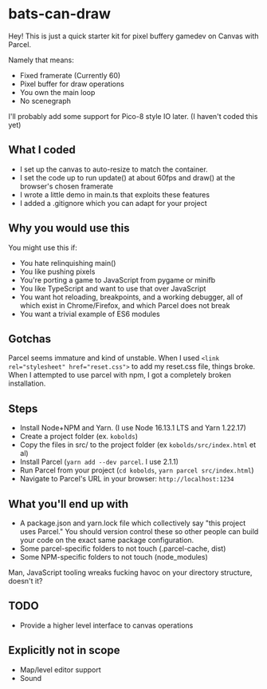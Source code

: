 # bats-can-draw

Hey! This is just a quick starter kit for pixel buffery gamedev on Canvas with Parcel.

Namely that means:

- Fixed framerate (Currently 60)
- Pixel buffer for draw operations
- You own the main loop
- No scenegraph

I'll probably add some support for Pico-8 style IO later. (I haven't coded this yet)

## What I coded

- I set up the canvas to auto-resize to match the container.
- I set the code up to run update() at about 60fps and draw() at the browser's chosen framerate
- I wrote a little demo in main.ts that exploits these features
- I added a .gitignore which you can adapt for your project

## Why you would use this

You might use this if:

- You hate relinquishing main()
- You like pushing pixels
- You're porting a game to JavaScript from pygame or minifb
- You like TypeScript and want to use that over JavaScript
- You want hot reloading, breakpoints, and a working debugger, all of which exist in Chrome/Firefox, and which Parcel does not break 
- You want a trivial example of ES6 modules

## Gotchas

Parcel seems immature and kind of unstable. When I used `<link rel="stylesheet" href="reset.css">` to add my reset.css file, things broke. When I attempted to use parcel with npm, I got a completely broken installation.

## Steps

- Install Node+NPM and Yarn. (I use Node 16.13.1 LTS and Yarn 1.22.17)
- Create a project folder (ex. `kobolds`)
- Copy the files in src/ to the project folder (ex `kobolds/src/index.html` et al)
- Install Parcel (`yarn add --dev parcel`. I use 2.1.1)
- Run Parcel from your project (`cd kobolds`, `yarn parcel src/index.html`)
- Navigate to Parcel's URL in your browser: `http://localhost:1234`

## What you'll end up with

- A package.json and yarn.lock file which collectively say "this project uses Parcel." You should version control these so other people can build your code on the exact same package configuration.
- Some parcel-specific folders to not touch (.parcel-cache, dist)
- Some NPM-specific folders to not touch (node_modules)

Man, JavaScript tooling wreaks fucking havoc on your directory structure, doesn't it?

## TODO

- Provide a higher level interface to canvas operations

## Explicitly not in scope

- Map/level editor support
- Sound